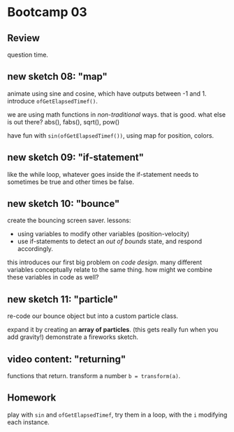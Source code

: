 # Bootcamp 03

## Review

question time.

## new sketch 08: "map"

animate using sine and cosine, which have outputs between -1 and 1. introduce `ofGetElapsedTimef()`.

we are using math functions in *non-traditional* ways. that is good. what else is out there? abs(), fabs(), sqrt(), pow()

have fun with `sin(ofGetElapsedTimef())`, using map for position, colors.

## new sketch 09: "if-statement"

like the while loop, whatever goes inside the if-statement needs to sometimes be true and other times be false.

## new sketch 10: "bounce"

create the bouncing screen saver. lessons:

- using variables to modify other variables (position-velocity)
- use if-statements to detect an *out of bounds* state, and respond accordingly.

this introduces our first big problem on *code design*. many different variables conceptually relate to the same thing. how might we combine these variables in code as well?

## new sketch 11: "particle"

re-code our bounce object but into a custom particle class.

expand it by creating an **array of particles**. (this gets really fun when you add gravity!) demonstrate a fireworks sketch.

## video content: "returning"

functions that return. transform a number `b = transform(a)`.

## Homework

play with `sin` and `ofGetElapsedTimef`, try them in a loop, with the `i` modifying each instance.
